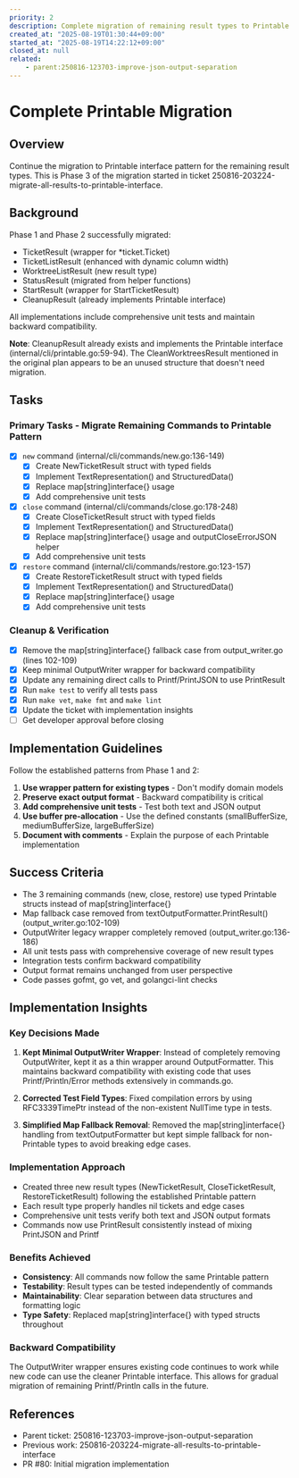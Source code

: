 ```yaml
---
priority: 2
description: Complete migration of remaining result types to Printable interface
created_at: "2025-08-19T01:30:44+09:00"
started_at: "2025-08-19T14:22:12+09:00"
closed_at: null
related:
    - parent:250816-123703-improve-json-output-separation
---
```


# Complete Printable Migration

## Overview
Continue the migration to Printable interface pattern for the remaining result types. This is Phase 3 of the migration started in ticket 250816-203224-migrate-all-results-to-printable-interface.

## Background
Phase 1 and Phase 2 successfully migrated:
- TicketResult (wrapper for *ticket.Ticket)
- TicketListResult (enhanced with dynamic column width)
- WorktreeListResult (new result type)
- StatusResult (migrated from helper functions)
- StartResult (wrapper for StartTicketResult)
- CleanupResult (already implements Printable interface)

All implementations include comprehensive unit tests and maintain backward compatibility.

**Note**: CleanupResult already exists and implements the Printable interface (internal/cli/printable.go:59-94). The CleanWorktreesResult mentioned in the original plan appears to be an unused structure that doesn't need migration.

## Tasks

### Primary Tasks - Migrate Remaining Commands to Printable Pattern
- [x] `new` command (internal/cli/commands/new.go:136-149)
  - [x] Create NewTicketResult struct with typed fields
  - [x] Implement TextRepresentation() and StructuredData()
  - [x] Replace map[string]interface{} usage
  - [x] Add comprehensive unit tests
- [x] `close` command (internal/cli/commands/close.go:178-248)
  - [x] Create CloseTicketResult struct with typed fields
  - [x] Implement TextRepresentation() and StructuredData()
  - [x] Replace map[string]interface{} usage and outputCloseErrorJSON helper
  - [x] Add comprehensive unit tests
- [x] `restore` command (internal/cli/commands/restore.go:123-157)
  - [x] Create RestoreTicketResult struct with typed fields
  - [x] Implement TextRepresentation() and StructuredData()
  - [x] Replace map[string]interface{} usage
  - [x] Add comprehensive unit tests

### Cleanup & Verification
- [x] Remove the map[string]interface{} fallback case from output_writer.go (lines 102-109)
- [x] Keep minimal OutputWriter wrapper for backward compatibility
- [x] Update any remaining direct calls to Printf/PrintJSON to use PrintResult
- [x] Run `make test` to verify all tests pass
- [x] Run `make vet`, `make fmt` and `make lint`
- [x] Update the ticket with implementation insights
- [ ] Get developer approval before closing

## Implementation Guidelines

Follow the established patterns from Phase 1 and 2:

1. **Use wrapper pattern for existing types** - Don't modify domain models
2. **Preserve exact output format** - Backward compatibility is critical
3. **Add comprehensive unit tests** - Test both text and JSON output
4. **Use buffer pre-allocation** - Use the defined constants (smallBufferSize, mediumBufferSize, largeBufferSize)
5. **Document with comments** - Explain the purpose of each Printable implementation

## Success Criteria
- The 3 remaining commands (new, close, restore) use typed Printable structs instead of map[string]interface{}
- Map fallback case removed from textOutputFormatter.PrintResult() (output_writer.go:102-109)
- OutputWriter legacy wrapper completely removed (output_writer.go:136-186)
- All unit tests pass with comprehensive coverage of new result types
- Integration tests confirm backward compatibility
- Output format remains unchanged from user perspective
- Code passes gofmt, go vet, and golangci-lint checks

## Implementation Insights

### Key Decisions Made

1. **Kept Minimal OutputWriter Wrapper**: Instead of completely removing OutputWriter, kept it as a thin wrapper around OutputFormatter. This maintains backward compatibility with existing code that uses Printf/Println/Error methods extensively in commands.go.

2. **Corrected Test Field Types**: Fixed compilation errors by using RFC3339TimePtr instead of the non-existent NullTime type in tests.

3. **Simplified Map Fallback Removal**: Removed the map[string]interface{} handling from textOutputFormatter but kept simple fallback for non-Printable types to avoid breaking edge cases.

### Implementation Approach

- Created three new result types (NewTicketResult, CloseTicketResult, RestoreTicketResult) following the established Printable pattern
- Each result type properly handles nil tickets and edge cases
- Comprehensive unit tests verify both text and JSON output formats
- Commands now use PrintResult consistently instead of mixing PrintJSON and Printf

### Benefits Achieved

- **Consistency**: All commands now follow the same Printable pattern
- **Testability**: Result types can be tested independently of commands
- **Maintainability**: Clear separation between data structures and formatting logic
- **Type Safety**: Replaced map[string]interface{} with typed structs throughout

### Backward Compatibility

The OutputWriter wrapper ensures existing code continues to work while new code can use the cleaner Printable interface. This allows for gradual migration of remaining Printf/Println calls in the future.

## References
- Parent ticket: 250816-123703-improve-json-output-separation
- Previous work: 250816-203224-migrate-all-results-to-printable-interface
- PR #80: Initial migration implementation